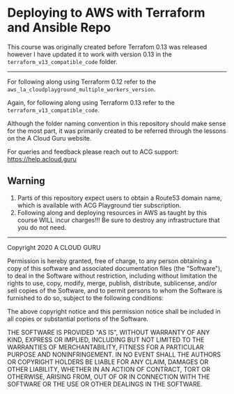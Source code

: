 # Deploying to AWS with Terraform and Ansible Repo

This course was originally created before Terrafom 0.13 was released however I have updated it to work with version 0.13 in the `terraform_v13_compatible_code` folder.


------

For following along using Terraform 0.12 refer to the `aws_la_cloudplayground_multiple_workers_version`.

Again, for following along using Terraform 0.13 refer to the `terraform_v13_compatible_code`.

Although the folder naming convention in this repository should make sense for the most part, it was primarily created to be referred through the lessons on the A Cloud Guru website.


For queries and feedback please reach out to ACG support: https://help.acloud.guru

## Warning
1. Parts of this repository expect users to obtain a Route53 domain name, which is available with ACG Playground tier subscription.
2. Following along and deploying resources in AWS as taught by this course WILL incur charges!!! Be sure to destroy any infrastructure that you do not need.

---


Copyright 2020 A CLOUD GURU

Permission is hereby granted, free of charge, to any person obtaining a copy of this software and associated documentation files (the "Software"), to deal in the Software without restriction, including without limitation the rights to use, copy, modify, merge, publish, distribute, sublicense, and/or sell copies of the Software, and to permit persons to whom the Software is furnished to do so, subject to the following conditions:

The above copyright notice and this permission notice shall be included in all copies or substantial portions of the Software.

THE SOFTWARE IS PROVIDED "AS IS", WITHOUT WARRANTY OF ANY KIND, EXPRESS OR IMPLIED, INCLUDING BUT NOT LIMITED TO THE WARRANTIES OF MERCHANTABILITY, FITNESS FOR A PARTICULAR PURPOSE AND NONINFRINGEMENT. IN NO EVENT SHALL THE AUTHORS OR COPYRIGHT HOLDERS BE LIABLE FOR ANY CLAIM, DAMAGES OR OTHER LIABILITY, WHETHER IN AN ACTION OF CONTRACT, TORT OR OTHERWISE, ARISING FROM, OUT OF OR IN CONNECTION WITH THE SOFTWARE OR THE USE OR OTHER DEALINGS IN THE SOFTWARE.

